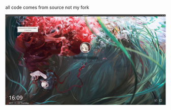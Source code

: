 all code comes from source not my fork

![](https://github.com/scrable/sddm-deepin/blob/master/deepin/screenshot.png)
